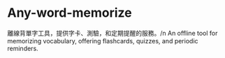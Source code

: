 # Any-word-memorize
離線背單字工具，提供字卡、測驗，和定期提醒的服務。/n An offline tool for memorizing vocabulary, offering flashcards, quizzes, and periodic reminders.
